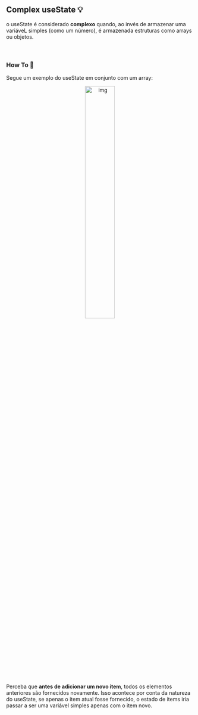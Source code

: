 ## Complex useState 💡

o useState é considerado <strong>complexo</strong> quando, ao invés de armazenar uma variáveL simples (como um número), é armazenada estruturas como arrays ou objetos. 
<br><br><br>

### How To 📖
Segue um exemplo do useState em conjunto com um array:
<p align="center">
  <img src="https://github.com/Lucas-Tito/Learning_ReactJS/assets/61806906/b111d429-2012-4a3a-a98d-4a7eab0f7b4a" alt="img" width="40%"/>
</p>

<br>
<p>Perceba que <strong>antes de adicionar um novo item</strong>, todos os elementos anteriores são fornecidos novamente. Isso acontece por conta da natureza do useState, se apenas o item atual fosse fornecido, o estado de items iria passar a ser uma variável simples apenas com o item novo.</p>
